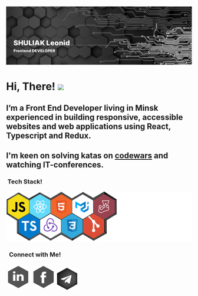 

![Shuliak Leonid](https://github.com/shuliakleonid/rsschool-cv/blob/master/Name.png "Shuliak Leonid")

#  Hi, There!  <img src="https://media.giphy.com/media/hvRJCLFzcasrR4ia7z/giphy.gif" width="50px">


 
## I’m a Front End Developer living in Minsk experienced in building responsive, accessible websites and web applications using React, Typescript and Redux.
## I'm keen on solving katas on  [codewars](https://www.codewars.com/users/zeleny) and watching IT-conferences. 

<!---
## [Portfolio](https://shuliakleonid.github.io/Portfolio/)
- 👀 I’m interested in ...
- 🌱 I’m currently learning ...
- 💞️ I’m looking to collaborate on ...
- 📫 How to reach me ...
-  ## My website [Portfolio](https://shuliakleonid.github.io/Portfolio/)
### 🛠 &nbsp;Tech Stack
![Skill](https://github.com/shuliakleonid/rsschool-cv/blob/master/skills.png  "Skill")

shuliakleonid/shuliakleonid is a ✨ special ✨ repository because its `README.md` (this file) appears on your GitHub profile.
You can click the Preview link to take a look at your changes.
--->

### &nbsp;Tech Stack!
<img src="https://github.com/shuliakleonid/rsschool-cv/blob/master/skills.png" alt="Skills" width='540' height='135'>

### &nbsp; Connect with Me!


<p align="start">
	<a href="https://www.linkedin.com/in/leonid-shuliak/"><img alt="linkedin" width='55' height='60' style="padding:5px" src="https://github.com/shuliakleonid/rsschool-cv/blob/master/in.png"/></a>
	<a href="https://www.facebook.com/100007344315102"><img alt="facebook" width='55' height='60' style="padding:5px" src="https://github.com/shuliakleonid/rsschool-cv/blob/master/face.png"/></a>
	<a href="https://t.me/leonid_shuliak"><img src="https://github.com/shuliakleonid/rsschool-cv/blob/master/teleg.png" alt="Telegram" width='55' height='60'/></a>
</p>

